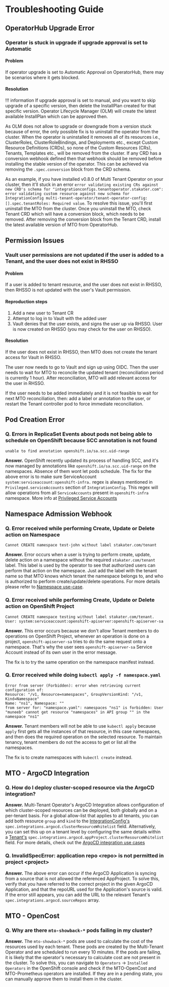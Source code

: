 # Troubleshooting Guide

## OperatorHub Upgrade Error

### Operator is stuck in upgrade if upgrade approval is set to Automatic

#### Problem

If operator upgrade is set to Automatic Approval on OperatorHub, there may be scenarios where it gets blocked.

#### Resolution

!!! information
        If upgrade approval is set to manual, and you want to skip upgrade of a specific version, then delete the InstallPlan created for that specific version. Operator Lifecycle Manager (OLM) will create the latest available InstallPlan which can be approved then.

As OLM does not allow to upgrade or downgrade from a version stuck because of error, the only possible fix is to uninstall the operator from the cluster.
When the operator is uninstalled it removes all of its resources i.e., ClusterRoles, ClusterRoleBindings, and Deployments etc., except Custom Resource Definitions (CRDs), so none of the Custom Resources (CRs), Tenants, Templates etc., will be removed from the cluster.
If any CRD has a conversion webhook defined then that webhook should be removed before installing the stable version of the operator. This can be achieved via removing the `.spec.conversion` block from the CRD schema.

As an example, if you have installed v0.8.0 of Multi Tenant Operator on your cluster, then it'll stuck in an error `error validating existing CRs against new CRD's schema for "integrationconfigs.tenantoperator.stakater.com": error validating custom resource against new schema for IntegrationConfig multi-tenant-operator/tenant-operator-config: [].spec.tenantRoles: Required value`. To resolve this issue, you'll first uninstall the MTO from the cluster. Once you uninstall the MTO, check Tenant CRD which will have a conversion block, which needs to be removed. After removing the conversion block from the Tenant CRD, install the latest available version of MTO from OperatorHub.

## Permission Issues

### Vault user permissions are not updated if the user is added to a Tenant, and the user does not exist in RHSSO

#### Problem

If a user is added to tenant resource, and the user does not exist in RHSSO, then RHSSO is not updated with the user's Vault permission.

#### Reproduction steps

1. Add a new user to Tenant CR
1. Attempt to log in to Vault with the added user
1. Vault denies that the user exists, and signs the user up via RHSSO. User is now created on RHSSO (you may check for the user on RHSSO).

#### Resolution

If the user does not exist in RHSSO, then MTO does not create the tenant access for Vault in RHSSO.

The user now needs to go to Vault and sign up using OIDC. Then the user needs to wait for MTO to reconcile the updated tenant (reconciliation period is currently 1 hour). After reconciliation, MTO will add relevant access for the user in RHSSO.

If the user needs to be added immediately and it is not feasible to wait for next MTO reconciliation, then: add a label or annotation to the user, or restart the Tenant controller pod to force immediate reconciliation.

## Pod Creation Error

### Q. Errors in ReplicaSet Events about pods not being able to schedule on OpenShift because SCC annotation is not found

```terminal
unable to find annotation openshift.io/sa.scc.uid-range
```

**Answer.** OpenShift recently updated its process of handling SCC, and it's now managed by annotations like `openshift.io/sa.scc.uid-range` on the namespaces. Absence  of them wont let pods schedule. The fix for the above error is to make sure ServiceAccount `system:serviceaccount:openshift-infra.` regex is always mentioned in `Privileged.serviceAccounts` section of `IntegrationConfig`. This regex will allow operations from all `ServiceAccounts` present in `openshift-infra` namespace. More info at [Privileged Service Accounts](./kubernetes-resources/integration-config.md#privileged)

## Namespace Admission Webhook

### Q. Error received while performing Create, Update or Delete action on Namespace

```terminal
Cannot CREATE namespace test-john without label stakater.com/tenant
```

**Answer.** Error occurs when a user is trying to perform create, update, delete action on a namespace without the required `stakater.com/tenant` label. This label is used by the operator to see that authorized users can perform that action on the namespace. Just add the label with the tenant name so that MTO knows which tenant the namespace belongs to, and who is authorized to perform create/update/delete operations. For more details please refer to [Namespace use-case](./kubernetes-resources/tenant/how-to-guides/create-namespaces.md).

### Q. Error received while performing Create, Update or Delete action on OpenShift Project

```terminal
Cannot CREATE namespace testing without label stakater.com/tenant. User: system:serviceaccount:openshift-apiserver:openshift-apiserver-sa
```

**Answer.** This error occurs because we don't allow Tenant members to do operations on OpenShift Project, whenever an operation is done on a project, `openshift-apiserver-sa` tries to do the same request onto a namespace. That's why the user sees `openshift-apiserver-sa` Service Account instead of its own user in the error message.

The fix is to try the same operation on the namespace manifest instead.

### Q. Error received while doing `kubectl apply -f namespace.yaml`

```terminal
Error from server (Forbidden): error when retrieving current configuration of:
Resource: "/v1, Resource=namespaces", GroupVersionKind: "/v1, Kind=Namespace"
Name: "ns1", Namespace: ""
from server for: "namespace.yaml": namespaces "ns1" is forbidden: User "muneeb" cannot get resource "namespaces" in API group "" in the namespace "ns1"
```

**Answer.** Tenant members will not be able to use `kubectl apply` because `apply` first gets all the instances of that resource, in this case namespaces, and then does the required operation on the selected resource. To maintain tenancy, tenant members do not the access to get or list all the namespaces.

The fix is to create namespaces with `kubectl create` instead.

## MTO - ArgoCD Integration

### Q. How do I deploy cluster-scoped resource via the ArgoCD integration?

**Answer.** Multi-Tenant Operator's ArgoCD Integration allows configuration of which cluster-scoped resources can be deployed, both globally and on a per-tenant basis. For a global allow-list that applies to all tenants, you can add both resource `group` and  `kind` to the [IntegrationConfig's](./kubernetes-resources/integration-config.md#argocd) `spec.integrations.argocd.clusterResourceWhitelist` field. Alternatively, you can set this up on a tenant level by configuring the same details within a [Tenant's](./kubernetes-resources/tenant/tenant-overview.md) `spec.integrations.argocd.appProject.clusterResourceWhitelist` field. For more details, check out the [ArgoCD integration use cases](./integrations/argocd.md#allowing-argocd-to-sync-certain-cluster-wide-resources)

### Q. InvalidSpecError: application repo \<repo\> is not permitted in project \<project\>

**Answer.** The above error can occur if the ArgoCD Application is syncing from a source that is not allowed the referenced AppProject. To solve this, verify that you have referred to the correct project in the given ArgoCD Application, and that the repoURL used for the Application's source is valid. If the error still appears, you can add the URL to the relevant Tenant's `spec.integrations.argocd.sourceRepos` array.

## MTO - OpenCost

### Q. Why are there `mto-showback-*` pods failing in my cluster?

**Answer.** The `mto-showback-*` pods are used to calculate the cost of the resources used by each tenant. These pods are created by the Multi-Tenant Operator and are scheduled to run every 10 minutes. If the pods are failing, it is likely that the operator's necessary to calculate cost are not present in the cluster. To solve this, you can navigate to `Operators` -> `Installed Operators` in the OpenShift console and check if the MTO-OpenCost and MTO-Prometheus operators are installed. If they are in a pending state, you can manually approve them to install them in the cluster.

